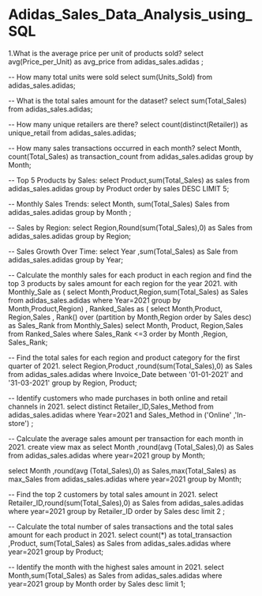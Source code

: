 # Adidas_Sales_Data_Analysis_using_SQL

1.What is the average price per unit of products sold?
select avg(Price_per_Unit) as avg_price from adidas_sales.adidas ;
 
 -- How many total units were sold
select sum(Units_Sold) from adidas_sales.adidas;

-- What is the total sales amount for the dataset?
select sum(Total_Sales) from adidas_sales.adidas;


-- How many unique retailers are there?
select count(distinct(Retailer)) as unique_retail from adidas_sales.adidas; 

-- How many sales transactions occurred in each month?
select Month, count(Total_Sales) as transaction_count from adidas_sales.adidas group by Month;

-- Top 5 Products by Sales:
select Product,sum(Total_Sales) as sales from adidas_sales.adidas group by Product order by sales DESC LIMIT 5;

-- Monthly Sales Trends:
select Month, sum(Total_Sales) Sales from adidas_sales.adidas group by Month ;

-- Sales by Region:
select Region,Round(sum(Total_Sales),0) as Sales from adidas_sales.adidas group by Region;

-- Sales Growth Over Time:
select Year ,sum(Total_Sales) as Sale from adidas_sales.adidas group by Year;

-- Calculate the monthly sales for each product in each region and find the top 3 products by sales amount for each region for the year 2021.
with Monthly_Sale as 
( select Month,Product,Region,sum(Total_Sales) as Sales from adidas_sales.adidas where Year=2021 group by Month,Product,Region) , 
Ranked_Sales as ( select Month,Product, Region,Sales ,
Rank() over (partition by Month,Region order by Sales desc) as Sales_Rank
from Monthly_Sales)
select Month, Product, Region,Sales from Ranked_Sales where Sales_Rank <=3 order by Month ,Region, Sales_Rank;
 
-- Find the total sales for each region and product category for the first quarter of 2021.
select Region,Product ,round(sum(Total_Sales),0) as Sales from adidas_sales.adidas where Invoice_Date between '01-01-2021' and '31-03-2021' 
group by Region, Product;

-- Identify customers who made purchases in both online and retail channels in 2021.
select distinct Retailer_ID,Sales_Method from adidas_sales.adidas where Year=2021 and Sales_Method in ('Online' ,'In-store') ;

-- Calculate the average sales amount per transaction for each month in 2021.
create view max as select Month ,round(avg (Total_Sales),0) as Sales from adidas_sales.adidas where year=2021 group by Month;

select Month ,round(avg (Total_Sales),0) as Sales,max(Total_Sales) as max_Sales from adidas_sales.adidas where year=2021 group by Month;

-- Find the top 2 customers by total sales amount in 2021.
select Retailer_ID,round(sum(Total_Sales),0) as Sales from adidas_sales.adidas where year=2021 group by Retailer_ID order by Sales desc limit 2 ;

-- Calculate the total number of sales transactions and the total sales amount for each product in 2021.
select count(*) as total_transaction ,Product, sum(Total_Sales) as Sales from adidas_sales.adidas where year=2021 group by Product;

-- Identify the month with the highest sales amount in 2021.
select Month,sum(Total_Sales) as Sales from adidas_sales.adidas where year=2021 group by Month order by Sales desc limit 1;
